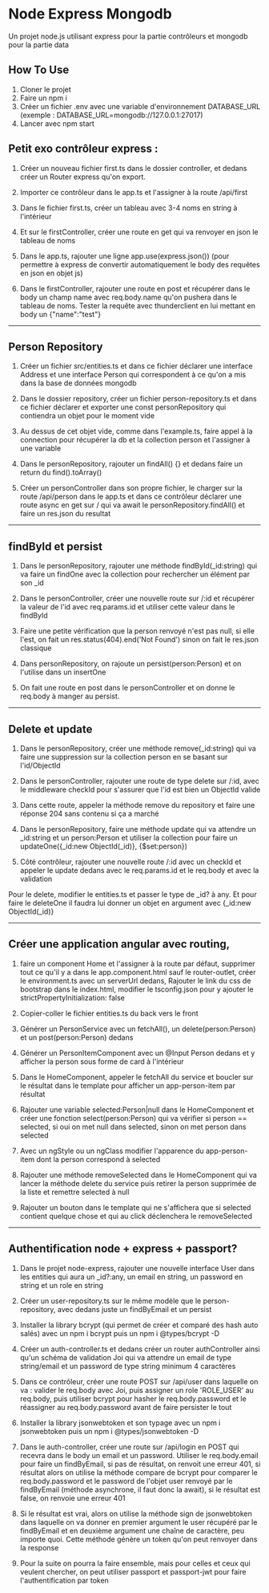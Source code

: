 # Node Express Mongodb

Un projet node.js utilisant express pour la partie contrôleurs et mongodb pour la partie data
## How To Use

 1. Cloner le projet
 2. Faire un npm i
 3. Créer un fichier .env avec une variable d'environnement DATABASE_URL (exemple : DATABASE_URL=mongodb://127.0.0.1:27017)
 4. Lancer avec npm start


## Petit exo contrôleur express :

1. Créer un nouveau fichier first.ts dans le dossier controller, et dedans créer un Router express qu'on export.
	
2. Importer ce contrôleur dans le app.ts et l'assigner à la route /api/first
	
3. Dans le fichier first.ts, créer un tableau avec 3-4 noms en string à l'intérieur
	
4. Et sur le firstController, créer une route en get qui va renvoyer en json le tableau de noms
	
5. Dans le app.ts, rajouter une ligne app.use(express.json()) (pour permettre à express de convertir automatiquement le body des requêtes en json en objet js)
	
6. Dans le firstController, rajouter une route en post et récupérer dans le body un champ name avec req.body.name qu'on pushera dans le tableau de noms. Tester la requête avec thunderclient en lui mettant en body un {"name":"test"}
____________________________________________________
## Person Repository

1. Créer un fichier src/entities.ts et dans ce fichier déclarer une interface Address et une interface Person qui correspondent à ce qu'on a mis dans la base de données mongodb
	
2. Dans le dossier repository, créer un fichier person-repository.ts et dans ce fichier déclarer et exporter une const personRepository qui contiendra un objet pour le moment vide
	
3. Au dessus de cet objet vide, comme dans l'example.ts, faire appel à la connection pour récupérer la db et la collection person et l'assigner à une variable
	
4. Dans le personRepository, rajouter un findAll() {} et dedans faire un return du find().toArray()
	
5. Créer un personController dans son propre fichier, le charger sur la route /api/person dans le app.ts et dans ce contrôleur déclarer une route async en get sur / qui va await le personRepository.findAll() et faire un res.json du resultat
_____________________________________
## findById et persist

1. Dans le personRepository, rajouter une méthode findById(_id:string) qui va faire un findOne avec la collection pour rechercher un élément par son _id
	
2. Dans le personController, créer une nouvelle route sur /:id et récupérer la valeur de l'id avec req.params.id et utiliser cette valeur dans le findById
	
3. Faire une petite vérification que la person renvoyé n'est pas null, si elle l'est, on fait un res.status(404).end('Not Found') sinon on fait le res.json classique
	
4. Dans personRepository, on rajoute un persist(person:Person) et on l'utilise dans un insertOne
	
5. On fait une route en post dans le personController et on donne le req.body à manger au persist.
_____________________________________________
## Delete et update
	
1. Dans le personRepository, créer une méthode remove(_id:string) qui va faire une suppression sur la collection person en se basant sur l'id/ObjectId
	
2. Dans le personController, rajouter une route de type delete sur /:id, avec le middleware checkId pour s'assurer que l'id est bien un ObjectId valide
	
3. Dans cette route, appeler la méthode remove du repository et faire une réponse 204 sans contenu si ça a marché
4. Dans le personRepository, faire une méthode update qui va attendre un _id:string et un person:Person et utiliser la collection pour faire un updateOne({_id:new ObjectId(_id)}, {$set:person})
	
5. Côté contrôleur, rajouter une nouvelle route /:id avec un checkId et appeler le update dedans avec le req.params.id et le req.body et avec la validation


Pour le delete, modifier le entities.ts et passer le type de _id? à any.
Et pour faire le deleteOne il faudra lui donner un objet en argument avec {_id:new ObjectId(_id)}
_____________________________
## Créer une application angular avec routing,
 1. faire un component Home et l'assigner à la route par défaut, supprimer tout ce qu'il y a dans le app.component.html sauf le router-outlet, créer le environment.ts avec un serverUrl dedans, Rajouter le link du css de bootstrap dans le index.html, modifier le tsconfig.json pour y ajouter le strictPropertyInitialization: false
	
2. Copier-coller le fichier entities.ts du back vers le front
	
3. Générer un PersonService avec un fetchAll(), un delete(person:Person) et un post(person:Person)  dedans
	
4. Générer un PersonItemComponent avec un @Input Person dedans et y afficher la person sous forme de card à l'intérieur
	
5. Dans le HomeComponent, appeler le fetchAll du service et boucler sur le résultat dans le template pour afficher un app-person-item par résultat
	
6. Rajouter une variable selected:Person|null  dans le HomeComponent et créer une fonction select(person:Person) qui va vérifier si person == selected, si oui on met null dans selected, sinon on met person dans selected
	
7. Avec un ngStyle ou un ngClass modifier l'apparence du app-person-item dont la person correspond à selected
	
8. Rajouter une méthode removeSelected dans le HomeComponent qui va lancer la méthode delete du service puis retirer la person supprimée de la liste et remettre selected à null
	
9. Rajouter un bouton dans le template qui ne s'affichera que si selected contient quelque chose et qui au click déclenchera le removeSelected



_____________________________________
## Authentification node + express + passport?

1. Dans le projet node-express, rajouter une nouvelle interface User dans les entities qui aura un _id?:any, un email en string, un password en string et un role en string
	
2. Créer un user-repository.ts sur le même modèle que le person-repository, avec dedans juste un findByEmail et un persist
	
3. Installer la library bcrypt (qui permet de créer et comparé des hash auto salés) avec un npm i bcrypt puis un npm i @types/bcrypt -D
	
4. Créer un auth-controller.ts et dedans créer un router authController ainsi qu'un schéma de validation Joi qui va attendre un email de type string/email et un password de type string minimum 4 caractères
	
5. Dans ce contrôleur, créer une route POST sur /api/user dans laquelle on va : valider le req.body avec Joi, puis assigner un role 'ROLE_USER' au req.body, puis utiliser bcrypt pour hasher le req.body.password et le réassigner au req.body.password avant de faire persister le tout
	
6. Installer la library jsonwebtoken et son typage avec un npm i jsonwebtoken puis un npm i @types/jsonwebtoken -D
	
7. Dans le auth-controller, créer une route sur /api/login en POST qui recevra dans le body un email et un password. Utiliser le req.body.email pour faire un findByEmail, si pas de résultat, on renvoit une erreur 401, si résultat alors on utilise la méthode compare de bcrypt pour comparer le req.body.password et le password de l'objet user renvoyé par le findByEmail (méthode asynchrone, il faut donc la await), si le résultat est false, on renvoie une erreur 401
	
8. Si le résultat est vrai, alors on utilise la méthode sign de jsonwebtoken dans laquelle on va donner en premier argument le user récupéré par le findByEmail et en deuxième argument une chaîne de caractère, peu importe quoi. Cette méthode génère un token qu'on peut renvoyer dans la response
	
9. Pour la suite on pourra la faire ensemble, mais pour celles et ceux qui veulent chercher, on peut utiliser passport et passport-jwt pour faire l'authentification par token